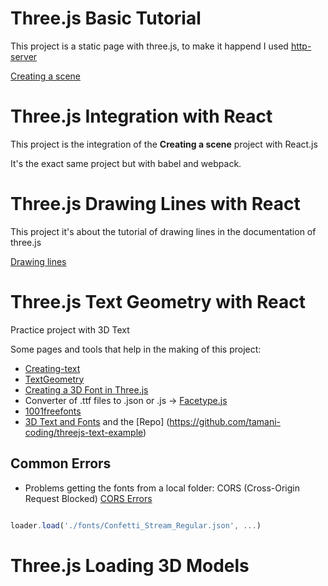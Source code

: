 # Three.js Basic Tutorial

This project is a static page with three.js, to make it happend I used [http-server](https://www.npmjs.com/package/http-server)

[Creating a scene](https://threejs.org/docs/index.html#manual/en/introduction/Creating-a-scene)

# Three.js Integration with React

This project is the integration of the **Creating a scene** project with React.js

It's the exact same project but with babel and webpack.

# Three.js Drawing Lines with React

This project it's about the tutorial of drawing lines in the documentation of three.js

[Drawing lines](https://threejs.org/docs/index.html#manual/en/introduction/Drawing-lines)

# Three.js Text Geometry with React

Practice project with 3D Text

Some pages and tools that help in the making of this project:

* [Creating-text](https://threejs.org/docs/#manual/en/introduction/Creating-text)
* [TextGeometry](https://threejs.org/docs/#api/en/geometries/TextGeometry)
* [Creating a 3D Font in Three.js](https://blog.andrewray.me/creating-a-3d-font-in-three-js/)
* Converter of .ttf files to .json or .js -> [Facetype.js](http://gero3.github.io/facetype.js/)
* [1001freefonts](https://www.1001freefonts.com/)
* [3D Text and Fonts](https://www.youtube.com/watch?v=IA3HjAV2nzU&ab_channel=Genka) and the [Repo] (https://github.com/tamani-coding/threejs-text-example)

## Common Errors

* Problems getting the fonts from a local folder: CORS (Cross-Origin Request Blocked) [CORS Errors](https://developer.mozilla.org/es/docs/Web/HTTP/CORS/Errors)

```js

loader.load('./fonts/Confetti_Stream_Regular.json', ...)

```

# Three.js Loading 3D Models

